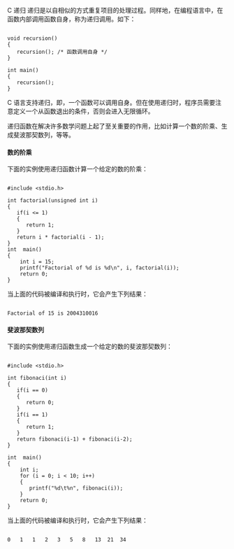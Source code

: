  C 递归
  递归是以自相似的方式重复项目的处理过程。同样地，在编程语言中，在函数内部调用函数自身，称为递归调用。如下：

 
```

void recursion()
{
   recursion(); /* 函数调用自身 */
}

int main()
{
   recursion();
}

```
 C 语言支持递归，即，一个函数可以调用自身。但在使用递归时，程序员需要注意定义一个从函数退出的条件，否则会进入无限循环。

 递归函数在解决许多数学问题上起了至关重要的作用，比如计算一个数的阶乘、生成斐波那契数列，等等。

 

 
#### 数的阶乘

 下面的实例使用递归函数计算一个给定的数的阶乘：

 
```

#include <stdio.h>

int factorial(unsigned int i)
{
   if(i <= 1)
   {
      return 1;
   }
   return i * factorial(i - 1);
}
int  main()
{
    int i = 15;
    printf("Factorial of %d is %d\n", i, factorial(i));
    return 0;
}

```
 当上面的代码被编译和执行时，它会产生下列结果：

 
```

Factorial of 15 is 2004310016

```
 
#### 斐波那契数列

 下面的实例使用递归函数生成一个给定的数的斐波那契数列：

 
```

#include <stdio.h>

int fibonaci(int i)
{
   if(i == 0)
   {
      return 0;
   }
   if(i == 1)
   {
      return 1;
   }
   return fibonaci(i-1) + fibonaci(i-2);
}

int  main()
{
    int i;
    for (i = 0; i < 10; i++)
    {
       printf("%d\t%n", fibonaci(i));
    }
    return 0;
}

```
 当上面的代码被编译和执行时，它会产生下列结果：

 
```

0	1	1	2	3	5	8	13	21	34

```
 

